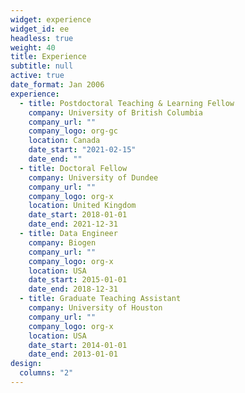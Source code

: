 ```yaml
---
widget: experience
widget_id: ee
headless: true
weight: 40
title: Experience
subtitle: null
active: true
date_format: Jan 2006
experience:
  - title: Postdoctoral Teaching & Learning Fellow
    company: University of British Columbia
    company_url: ""
    company_logo: org-gc
    location: Canada
    date_start: "2021-02-15"
    date_end: ""
  - title: Doctoral Fellow
    company: University of Dundee
    company_url: ""
    company_logo: org-x
    location: United Kingdom
    date_start: 2018-01-01
    date_end: 2021-12-31
  - title: Data Engineer
    company: Biogen
    company_url: ""
    company_logo: org-x
    location: USA
    date_start: 2015-01-01
    date_end: 2018-12-31
  - title: Graduate Teaching Assistant
    company: University of Houston
    company_url: ""
    company_logo: org-x
    location: USA
    date_start: 2014-01-01
    date_end: 2013-01-01
design:
  columns: "2"
---
```

